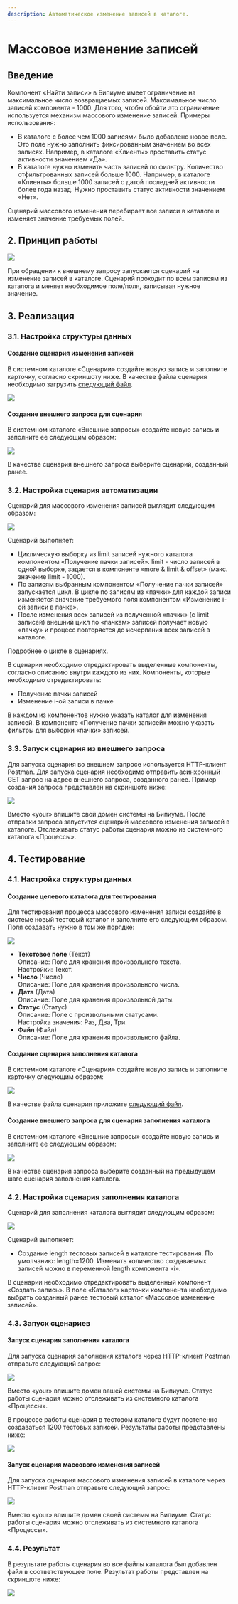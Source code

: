 ```yaml
---
description: Автоматическое изменение записей в каталоге.
---
```


# Массовое изменение записей

## **Введение**

Компонент «Найти записи» в Бипиуме имеет ограничение на максимальное число возвращаемых записей. Максимальное число записей компонента - 1000. Для того, чтобы обойти это ограничение используется механизм массового изменение записей. Примеры использования:&#x20;

* В каталоге с более чем 1000 записями было добавлено новое поле. Это поле нужно заполнить фиксированным значением во всех записях. Например, в каталоге «Клиенты» проставить статус активности значением «Да».
* В каталоге нужно изменить часть записей по фильтру. Количество отфильтрованных записей больше 1000. Например, в каталоге «Клиенты» больше 1000 записей с датой последней активности более года назад. Нужно проставить статус активности значением «Нет».

Сценарий массового изменения перебирает все записи в каталоге и изменяет значение требуемых полей.

## 2. Принцип работы

![](<../../.gitbook/assets/0 (3).jpg>)

При обращении к внешнему запросу запускается сценарий на изменение записей в каталоге. Сценарий проходит по всем записям из каталога и меняет необходимое поле/поля, записывая нужное значение.

## **3. Реализация**

### **3.1. Настройка структуры данных**

#### Создание сценария изменения записей

В системном каталоге «Сценарии» создайте новую запись и заполните карточку, согласно скриншоту ниже. В качестве файла сценария необходимо загрузить [следующий файл](https://drive.google.com/file/d/1fEiPcSiiSp6igwBgxudOrn8MfORwsbO_/view?usp=sharing).

![](<../../.gitbook/assets/1 (14).png>)

#### Создание внешнего запроса для сценария

В системном каталоге «Внешние запросы» создайте новую запись и заполните ее следующим образом:

![](<../../.gitbook/assets/2 (2).png>)

В качестве сценария внешнего запроса выберите сценарий, созданный ранее.

### **3.2. Настройка сценария автоматизации**

Сценарий для массового изменения записей выглядит следующим образом:

![](<../../.gitbook/assets/3 (12).png>)

Сценарий выполняет:

* Циклическую выборку из limit записей нужного каталога компонентом «Получение пачки записей». limit - число записей в одной выборке, задается в компоненте «more & limit & offset» (макс. значение limit - 1000).
* По записям выбранным компонентом «Получение пачки записей» запускается цикл. В цикле по записям из «пачки» для каждой записи изменяется значение требуемого поля компонентом «Изменение i-ой записи в пачке».
* После изменения всех записей из полученной «пачки» (с limit записей) внешний цикл по «пачкам» записей получает новую «пачку» и процесс повторяется до исчерпания всех записей в каталоге.

Подробнее о цикле в сценариях.

В сценарии необходимо отредактировать выделенные компоненты, согласно описанию внутри каждого из них. Компоненты, которые необходимо отредактировать:

* Получение пачки записей
* Изменение i-ой записи в пачке

В каждом из компонентов нужно указать каталог для изменения записей. В компоненте «Получение пачки записей» можно указать фильтры для выборки «пачки» записей.

### 3.3. Запуск сценария из внешнего запроса

Для запуска сценария во внешнем запросе используется HTTP-клиент Postman. Для запуска сценария необходимо отправить асинхронный GET запрос на адрес внешнего запроса, созданного ранее. Пример создания запроса представлен на скриншоте ниже:

![](<../../.gitbook/assets/4 (2).png>)

Вместо «your» впишите свой домен системы на Бипиуме. После отправки запроса запустится сценарий массового изменения записей в каталоге. Отслеживать статус работы сценария можно из системного каталога «Процессы».

## **4. Тестирование**

### **4.1. Настройка структуры данных**

#### **Создание целевого каталога для тестирования**

Для тестирования процесса массового изменения записи создайте в системе новый тестовый каталог и заполните его следующим образом. Поля создавать нужно в том же порядке:

![](<../../.gitbook/assets/5 (16).png>)

* **Текстовое поле** (Текст)\
  Описание: Поле для хранения произвольного текста.\
  Настройки: Текст.
* **Число** (Число)\
  Описание: Поле для хранения произвольного числа.
* **Дата** (Дата)\
  Описание: Поле для хранения произвольной даты.
* **Статус** (Статус)\
  Описание: Поле с произвольными статусами.\
  Настройка значения: Раз, Два, Три.
* **Файл** (Файл)\
  Описание: Поле для хранения произвольного файла.

#### Создание сценария заполнения каталога

В системном каталоге «Сценарии» создайте новую запись и заполните карточку следующим образом:

![](<../../.gitbook/assets/6 (15).png>)

В качестве файла сценария приложите [следующий файл](https://drive.google.com/file/d/1mK6jFu3Xid8dZc5U3w8BqrSajQZwDsPW/view?usp=sharing).

#### **Создание внешнего запроса для сценария заполнения каталога**

В системном каталоге «Внешние запросы» создайте новую запись и заполните ее следующим образом:

![](<../../.gitbook/assets/7 (16).png>)

В качестве сценария запроса выберите созданный на предыдущем шаге сценария заполнения каталога.

### **4.2. Настройка сценария заполнения каталога**

Сценарий для заполнения каталога выглядит следующим образом:

![](<../../.gitbook/assets/8 (9).png>)

Сценарий выполняет:

* Создание length тестовых записей в каталоге тестирования. По умолчанию: length=1200. Изменить количество создаваемых записей можно в переменной length компонента «‎i».&#x20;

В сценарии необходимо отредактировать выделенный компонент «Создать запись». В поле «Каталог» карточки компонента необходимо выбрать созданный ранее тестовый каталог «Массовое изменение записей».

### **4.3. Запуск сценариев**

#### **Запуск сценария заполнения каталога**

Для запуска сценария заполнения каталога через HTTP-клиент Postman отправьте следующий запрос:

![](<../../.gitbook/assets/9 (9).png>)

Вместо «your» впишите домен вашей системы на Бипиуме. Статус работы сценария можно отслеживать из системного каталога «Процессы».

В процессе работы сценария в тестовом каталоге будут постепенно создаваться 1200 тестовых записей. Результаты работы представлены ниже:

![](<../../.gitbook/assets/10 (10).png>)

#### **Запуск сценария массового изменения записей**

Для запуска сценария массового изменения записей в каталоге через HTTP-клиент Postman отправьте следующий запрос:

![](<../../.gitbook/assets/4 (2).png>)

Вместо «your» впишите домен своей системы на Бипиуме. Статус работы сценария можно отслеживать из системного каталога «Процессы».

### **4.4. Результат**

В результате работы сценария во все файлы каталога был добавлен файл в соответствующее поле. Результат работы представлен на скриншоте ниже:

![](<../../.gitbook/assets/11 (11).png>)
